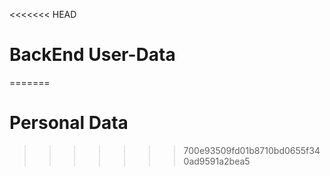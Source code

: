 <<<<<<< HEAD
# BackEnd User-Data
=======
# Personal Data
>>>>>>> 700e93509fd01b8710bd0655f340ad9591a2bea5
